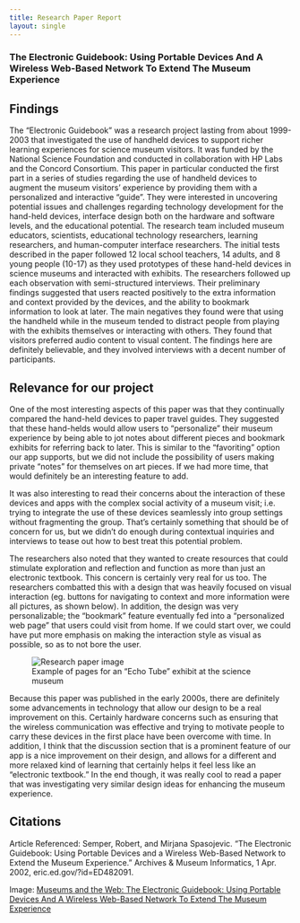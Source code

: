 ```yaml
---
title: Research Paper Report
layout: single
---
```


### The Electronic Guidebook: Using Portable Devices And A Wireless Web-Based Network To Extend The Museum Experience

## Findings
The “Electronic Guidebook” was a research project lasting from about 1999-2003 that investigated the use of handheld devices to support richer learning experiences for science museum visitors. It was funded by the National Science Foundation and conducted in collaboration with HP Labs and the Concord Consortium. This paper in particular conducted the first part in a series of studies regarding the use of handheld devices to augment the museum visitors’ experience by providing them with a personalized and interactive “guide”. They were interested in uncovering potential issues and challenges regarding technology development for the hand-held devices, interface design both on the hardware and software levels, and the educational potential. The research team included museum educators, scientists, educational technology researchers, learning researchers, and human-computer interface researchers. The initial tests described in the paper followed 12 local school teachers, 14 adults, and 8 young people (10-17) as they used prototypes of these hand-held devices in science museums and interacted with exhibits. The researchers followed up each observation with semi-structured interviews. Their preliminary findings suggested that users reacted positively to the extra information and context provided by the devices, and the ability to bookmark information to look at later. The main negatives they found were that using the handheld while in the museum tended to distract people from playing with the exhibits themselves or interacting with others. They found that visitors preferred audio content to visual content. The findings here are definitely believable, and they involved interviews with a decent number of participants. 

## Relevance for our project
One of the most interesting aspects of this paper was that they continually compared the hand-held devices to paper travel guides. They suggested that these hand-helds would allow users to “personalize” their museum experience by being able to jot notes about different pieces and bookmark exhibits for referring back to later. This is similar to the “favoriting” option our app supports, but we did not include the possibility of users making private “notes” for themselves on art pieces. If we had more time, that would definitely be an interesting feature to add.

It was also interesting to read their concerns about the interaction of these devices and apps with the complex social activity of a museum visit; i.e. trying to integrate the use of these devices seamlessly into group settings without fragmenting the group. That’s certainly something that should be of concern for us, but we didn’t do enough during contextual inquiries and interviews to tease out how to best treat this potential problem. 

The researchers also noted that they wanted to create resources that could stimulate exploration and reflection and function as more than just an electronic textbook. This concern is certainly very real for us too. The researchers combatted this with a design that was heavily focused on visual interaction (eg. buttons for navigating to context and more information were all pictures, as shown below). In addition, the design was very personalizable; the “bookmark” feature eventually fed into a “personalized web page” that users could visit from home. If we could start over, we could have put more emphasis on making the interaction style as visual as possible, so as to not bore the user. 

<figure>
<img src="../assets/images/research-paper-image.jpg" alt="Research paper image" style="max-width: 100%;"/>
<figcaption>Example of pages for an “Echo Tube” exhibit at the science museum</figcaption>
</figure>

Because this paper was published in the early 2000s, there are definitely some advancements in technology that allow our design to be a real improvement on this. Certainly hardware concerns such as ensuring that the wireless communication was effective and trying to motivate people to carry these devices in the first place have been overcome with time. In addition, I think that the discussion section that is a prominent feature of our app is a nice improvement on their design, and allows for a different and more relaxed kind of learning that certainly helps it feel less like an “electronic textbook.” In the end though, it was really cool to read a paper that was investigating very similar design ideas for enhancing the museum experience. 

## Citations
Article Referenced: Semper, Robert, and Mirjana Spasojevic. “The Electronic Guidebook: Using Portable Devices and a Wireless Web-Based Network to Extend the Museum Experience.” Archives & Museum Informatics, 1 Apr. 2002, eric.ed.gov/?id=ED482091.

Image: [Museums and the Web: The Electronic Guidebook: Using Portable Devices And A Wireless Web-Based Network To Extend The Museum Experience](https://www.museumsandtheweb.com/mw2002/papers/semper/semper.html)

